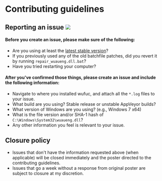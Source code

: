 # Contributing guidelines

## Reporting an issue [![](https://isitmaintained.com/badge/resolution/zeffy/wufuc.svg)](https://isitmaintained.com/project/zeffy/wufuc)

#### Before you create an issue, please make sure of the following:

- Are you using at least the [latest stable version](../../releases/latest)?
- If you previously used any of the old batchfile patches, did you revert it by running `repair_wuaueng.dll.bat`?
- Have you tried restarting your computer?

#### After you've confirmed those things, please create an issue and include the following information:

- Navigate to where you installed wufuc, and attach all the `*.log` files to your issue.
- What build are you using? Stable release or unstable AppVeyor builds?
- What version of Windows are you using? (e.g., Windows 7 x64)
- What is the file version and/or SHA-1 hash of `C:\Windows\System32\wuaueng.dll`?
- Any other information you feel is relevant to your issue.

## Closure policy

- Issues that don't have the information requested above (when applicable) will be closed immediately and the poster directed to the contributing guidelines.
- Issues that go a week without a response from original poster are subject to closure at my discretion.
